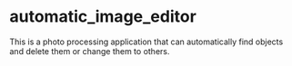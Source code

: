 # automatic_image_editor
This is a photo processing application that can automatically find objects and delete them or change them to others.
